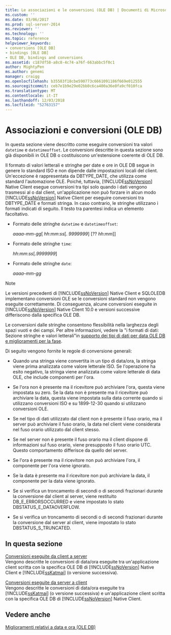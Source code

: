 ```yaml
---
title: Le associazioni e le conversioni (OLE DB) | Documenti di Microsoft
ms.custom: ''
ms.date: 03/06/2017
ms.prod: sql-server-2014
ms.reviewer: ''
ms.technology: ''
ms.topic: reference
helpviewer_keywords:
- conversions [OLE DB]
- bindings [OLE DB]
- OLE DB, bindings and conversions
ms.assetid: c187df58-a8c8-4c74-a76f-663abbc5f0c1
author: MightyPen
ms.author: genemi
manager: craigg
ms.openlocfilehash: b35583f18cbe590773c6661091186f669e012555
ms.sourcegitcommit: ceb7e1b9e29e02bb0c6ca400a36e0fa9cf010fca
ms.translationtype: MT
ms.contentlocale: it-IT
ms.lasthandoff: 12/03/2018
ms.locfileid: "52763157"
---
```

# <a name="bindings-and-conversions-ole-db"></a>Associazioni e conversioni (OLE DB)
  In questa sezione viene descritto come eseguire conversioni tra valori `datetime` e `datetimeoffset`. Le conversioni descritte in questa sezione sono già disponibili in OLE DB o costituiscono un'estensione coerente di OLE DB.  
  
 Il formato di valori letterali e stringhe per date e ore in OLE DB segue in genere lo standard ISO e non dipende dalle impostazioni locali del client. Un'eccezione è rappresentata da DBTYPE_DATE, che utilizza come standard l'automazione OLE. Poiché, tuttavia, [!INCLUDE[ssNoVersion](../../includes/ssnoversion-md.md)] Native Client esegue conversioni tra tipi solo quando i dati vengono trasmessi al o dal client, un'applicazione non può forzare in alcun modo [!INCLUDE[ssNoVersion](../../includes/ssnoversion-md.md)] Native Client per eseguire conversioni tra DBTYPE_DATE e formati stringa. In caso contrario, le stringhe utilizzano i formati indicati di seguito. Il testo tra parentesi indica un elemento facoltativo.  
  
-   Formato delle stringhe `datetime` e `datetimeoffset`:  
  
     *aaaa*-*mm*-*gg*[ *hh*:*mm*:*ss*[. *9999999*] [?? *hh*:*mm*]]  
  
-   Formato delle stringhe `time`:  
  
     *hh*:*mm*:*ss*[.*9999999*]  
  
-   Formato delle stringhe `date`:  
  
     *aaaa*-*mm*-*gg*  
  
> [!NOTE]  
>  Le versioni precedenti di [!INCLUDE[ssNoVersion](../../includes/ssnoversion-md.md)] Native Client e SQLOLEDB implementano conversioni OLE se le conversioni standard non vengono eseguite correttamente. Di conseguenza, alcune conversioni eseguite in [!INCLUDE[ssNoVersion](../../includes/ssnoversion-md.md)] Native Client 10.0 e versioni successive differiscono dalla specifica OLE DB.  
  
 Le conversioni dalle stringhe consentono flessibilità nella larghezza degli spazi vuoti e dei campi. Per altre informazioni, vedere la "i formati di dati: Sezione stringhe e valori letterali"in [supporto dei tipi di dati per data OLE DB e miglioramenti per la fase](data-type-support-for-ole-db-date-and-time-improvements.md).  
  
 Di seguito vengono fornite le regole di conversione generali:  
  
-   Quando una stringa viene convertita in un tipo di data/ora, la stringa viene prima analizzata come valore letterale ISO. Se l'operazione ha esito negativo, la stringa viene analizzata come valore letterale di data OLE, che include componenti per l'ora.  
  
-   Se l'ora non è presente ma il ricevitore può archiviare l'ora, questa viene impostata su zero. Se la data non è presente ma il ricevitore può archiviare la data, questa viene impostata sulla data corrente quando si utilizzano conversioni ISO e su 1899-12-30 quando si utilizzano conversioni OLE.  
  
-   Se nel tipo di dati utilizzato dal client non è presente il fuso orario, ma il server può archiviare il fuso orario, la data nel client viene considerata nel fuso orario utilizzato dal client stesso.  
  
-   Se nel server non è presente il fuso orario ma il client dispone di informazioni sul fuso orario, viene presupposto il fuso orario UTC. Questo comportamento differisce da quello del server.  
  
-   Se l'ora è presente ma il ricevitore non può archiviare l'ora, il componente per l'ora viene ignorato.  
  
-   Se la data è presente ma il ricevitore non può archiviare la data, il componente per la data viene ignorato.  
  
-   Se si verifica un troncamento di secondi o di secondi frazionari durante la conversione dal client al server, viene restituito DB_E_ERRORSOCCURRED e viene impostato lo stato DBSTATUS_E_DATAOVERFLOW.  
  
-   Se si verifica un troncamento di secondi o di secondi frazionari durante la conversione dal server al client, viene impostato lo stato DBSTATUS_S_TRUNCATED.  
  
## <a name="in-this-section"></a>In questa sezione  
 [Conversioni eseguite da client a server](conversions-performed-from-client-to-server.md)  
 Vengono descritte le conversioni di data/ora eseguite tra un'applicazione client scritta con la specifica OLE DB di [!INCLUDE[ssNoVersion](../../includes/ssnoversion-md.md)] Native Client e [!INCLUDE[ssKatmai](../../includes/sskatmai-md.md)] (o versione successiva).  
  
 [Conversioni eseguite da server a client](conversions-performed-from-server-to-client.md)  
 Vengono descritte le conversioni di data/ora eseguite tra [!INCLUDE[ssKatmai](../../includes/sskatmai-md.md)] (o versione successiva) e un'applicazione client scritta con la specifica OLE DB di [!INCLUDE[ssNoVersion](../../includes/ssnoversion-md.md)] Native Client.  
  
## <a name="see-also"></a>Vedere anche  
 [Miglioramenti relativi a data e ora &#40;OLE DB&#41;](date-and-time-improvements-ole-db.md)  
  
  
